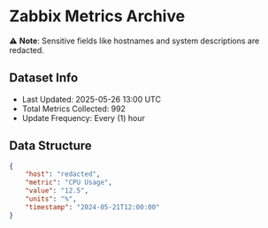 # Zabbix Metrics Archive

⚠️ **Note**: Sensitive fields like hostnames and system descriptions are redacted.

## Dataset Info
- Last Updated: 2025-05-26 13:00 UTC
- Total Metrics Collected: 992
- Update Frequency: Every (1) hour

## Data Structure
```json
{
    "host": "redacted",
    "metric": "CPU Usage",
    "value": "12.5",
    "units": "%",
    "timestamp": "2024-05-21T12:00:00"
}
```
